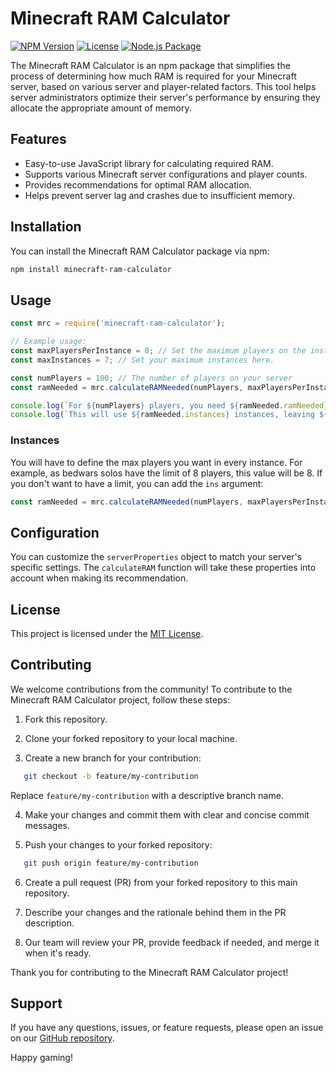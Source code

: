 # Minecraft RAM Calculator

[![NPM Version](https://img.shields.io/npm/v/minecraft-ram-calculator.svg)](https://www.npmjs.com/package/minecraft-ram-calculator)
[![License](https://img.shields.io/github/license/joanferrecid098/minecraft-ram-calculator)](https://github.com/joanferrecid098/minecraft-ram-calculator/blob/main/LICENSE)
[![Node.js Package](https://github.com/joanferrecid098/minecraft-ram-calculator/actions/workflows/npm-publish.yml/badge.svg)](https://github.com/joanferrecid098/minecraft-ram-calculator/actions/workflows/npm-publish.yml)

The Minecraft RAM Calculator is an npm package that simplifies the process of determining how much RAM is required for your Minecraft server, based on various server and player-related factors. This tool helps server administrators optimize their server's performance by ensuring they allocate the appropriate amount of memory.

## Features

- Easy-to-use JavaScript library for calculating required RAM.
- Supports various Minecraft server configurations and player counts.
- Provides recommendations for optimal RAM allocation.
- Helps prevent server lag and crashes due to insufficient memory.

## Installation

You can install the Minecraft RAM Calculator package via npm:

```bash
npm install minecraft-ram-calculator
```

## Usage

```javascript
const mrc = require('minecraft-ram-calculator');

// Example usage:
const maxPlayersPerInstance = 8; // Set the maximum players on the instance
const maxInstances = 7; // Set your maximum instances here.

const numPlayers = 100; // The number of players on your server
const ramNeeded = mrc.calculateRAMNeeded(numPlayers, maxPlayersPerInstance, maxInstances);

console.log(`For ${numPlayers} players, you need ${ramNeeded.ramNeeded} GB RAM.`);
console.log(`This will use ${ramNeeded.instances} instances, leaving ${ramNeeded.playersLeftOut} players left out.`);
```

### Instances

You will have to define the max players you want in every instance. For example, as bedwars solos have the limit of 8 players, this value will be 8.
If you don't want to have a limit, you can add the ``ins`` argument:

```javascript
const ramNeeded = mrc.calculateRAMNeeded(numPlayers, maxPlayersPerInstance, maxInstances, ins = false);
```

## Configuration

You can customize the `serverProperties` object to match your server's specific settings. The `calculateRAM` function will take these properties into account when making its recommendation.

## License

This project is licensed under the [MIT License](LICENSE).

## Contributing

We welcome contributions from the community! To contribute to the Minecraft RAM Calculator project, follow these steps:

1. Fork this repository.

2. Clone your forked repository to your local machine.

3. Create a new branch for your contribution:

```bash
   git checkout -b feature/my-contribution
```

Replace `feature/my-contribution` with a descriptive branch name.

4. Make your changes and commit them with clear and concise commit messages.

5. Push your changes to your forked repository:

```bash
   git push origin feature/my-contribution
```

6. Create a pull request (PR) from your forked repository to this main repository.

7. Describe your changes and the rationale behind them in the PR description.

8. Our team will review your PR, provide feedback if needed, and merge it when it's ready.

Thank you for contributing to the Minecraft RAM Calculator project!

## Support

If you have any questions, issues, or feature requests, please open an issue on our [GitHub repository](https://github.com/joanferrecid098/minecraft-ram-calculator).

Happy gaming!
